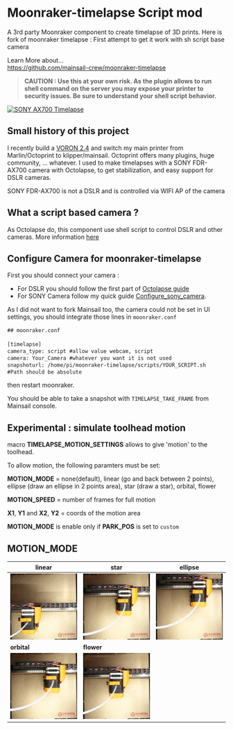 # Moonraker-timelapse Script mod

A 3rd party Moonraker component to create timelapse of 3D prints.
Here is fork of moonraker timelapse : First attempt to get it work with sh script base camera

Learn More about...   
https://github.com/mainsail-crew/moonraker-timelapse

> **CAUTION : Use this at your own risk. As the plugin allows to run shell command on the server you may expose your printer to security issues. Be sure to understand your shell script behavior.**

[![SONY AX700 Timelapse](http://img.youtube.com/vi/SUKD1InMwU8/0.jpg)](https://youtube.com/watch?v=SUKD1InMwU8 "First TimeLapse")

## Small history of this project ##

I recently build a [VORON 2.4](https://www.vorondesign.com/voron2.4)  and switch my main printer from Marlin/Octoprint to klipper/mainsail. Octoprint offers many plugins, huge community, ... whatever. I used to make timelapses with a SONY FDR-AX700 camera with Octolapse, to get stabilization, and easy support for DSLR cameras.

SONY FDR-AX700 is not a DSLR and is controlled via WIFI AP of the camera 

## What a script based camera ? ## 

As Octolapse do, this component use shell script to control DSLR and other cameras. More information [here](https://github.com/FormerLurker/octolapse/wiki/V0.4---Configuring-a-DSLR#step-6---configure-octolaps)

## Configure Camera for moonraker-timelapse ##

First you should connect your camera : 
- For DSLR you should follow the first part of [Octolapse guide](https://github.com/FormerLurker/octolapse/wiki/V0.4---Configuring-a-DSLR)
- For SONY Camera follow my quick guide [Configure_sony_camera](./Configure_sony_camera.md).

As I did not want to fork Mainsail too, the camera could not be set in UI settings, you should integrate those lines in `moonraker.conf`

```
## moonraker.conf

[timelapse]
camera_type: script #allow value webcam, script
camera: Your_Camera #whatever you want it is not used
snapshoturl: /home/pi/moonraker-timelapse/scripts/YOUR_SCRIPT.sh  #Path should be absolute
```

then restart moonraker.

You should be able to take a snapshot with `TIMELAPSE_TAKE_FRAME` from Mainsail console.

## Experimental : simulate toolhead motion ##
macro __TIMELAPSE_MOTION_SETTINGS__ allows to give 'motion' to the toolhead.

To allow motion, the following paramters must be set:

__MOTION_MODE__ = none(default), linear (go and back between 2 points), ellipse (draw an ellipse in 2 points area), star (draw a star), orbital, flower

__MOTION_SPEED__ = number of frames for full motion

__X1__, __Y1__ and __X2__, __Y2__ = coords of the motion area 

__MOTION_MODE__ is enable only if __PARK_POS__ is set to ``custom``

## MOTION_MODE ##

| __linear__ | __star__ | __ellipse__ |
| ---- | ---- | ---- |
| ![linear](./images/linear.gif) | ![star](./images/star.gif) | ![ellipse](./images/ellipse.gif) |
| __orbital__ | __flower__ | 
| ![orbital](./images/orbital.gif) | ![flower](./images/flower.gif) |
